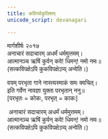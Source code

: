 ```yaml
---
title: कविगर्वकुलिशम्
unicode_script: devanagari

---
```

मार्गशीर्षः २०१७    
अनाचारं सदाचारम् अधर्मं धर्ममुत्तमम्।  
आत्मानञ्च ऋषिं कुर्वन् कवे! धिमन्! नमो नमः॥  
(सत्कविपक्षेऽपि कुकविपक्षेऽप्य् अन्वेति।)    

वयम् परभृता गाने नास्त्यस्माकं समः क्वचित्।  
इति गर्वेण नावज्ञा युक्ता परभृतान् ननु॥  
\[परभृतः = कोकः, परभृत् = काकः\]  

 अनाचारं सदाचारम् अधर्मं धर्ममुत्तमम्।  
आत्मानञ्च ऋषिं कुर्वन् कवे! धिमन्! नमो नमः॥  
(सत्कविपक्षेऽपि कुकविपक्षेऽप्य् अन्वेति।)  
